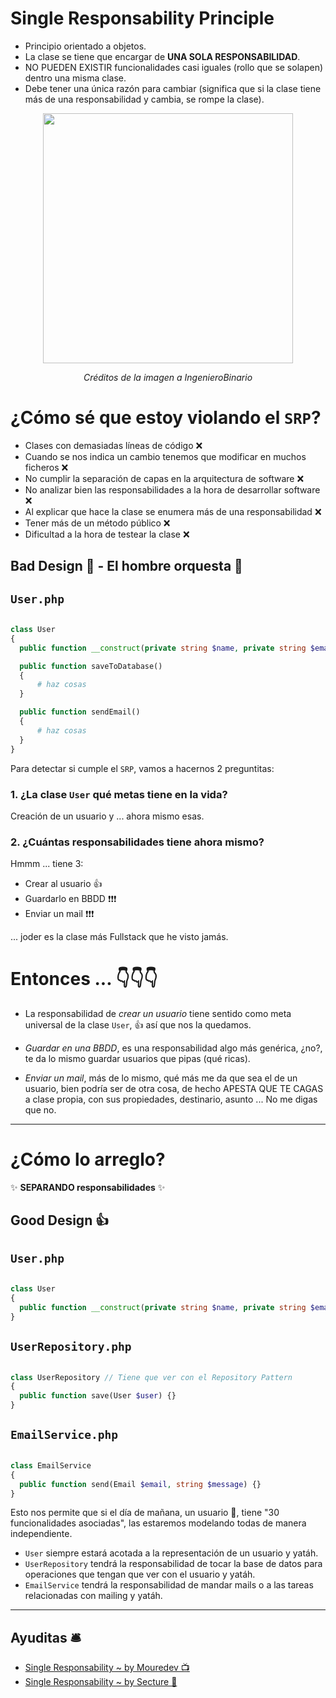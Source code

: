 

# Single Responsability Principle

- Principio orientado a objetos.
- La clase se tiene que encargar de __UNA SOLA RESPONSABILIDAD__.
- NO PUEDEN EXISTIR funcionalidades casi iguales (rollo que se solapen) dentro una misma clase.
- Debe tener una única razón para cambiar (significa que si la clase tiene más de una responsabilidad y cambia, se rompe la clase).

<p align=center>
  <img src="https://github.com/user-attachments/assets/3f3f0373-3c1d-4d2a-a242-d91abe291063" height="400" />
</p>

<p align=center>
  <em>Créditos de la imagen a IngenieroBinario</em>
</p>


# ¿Cómo sé que estoy violando el `SRP`? 

- Clases con demasiadas líneas de código ❌
- Cuando se nos indica un cambio tenemos que modificar en muchos ficheros ❌
- No cumplir la separación de capas en la arquitectura de software ❌
- No analizar bien las responsabilidades a la hora de desarrollar software ❌
- Al explicar que hace la clase se enumera más de una responsabilidad ❌
- Tener más de un método público ❌
- Dificultad a la hora de testear la clase ❌

## Bad Design 🤮 - El hombre orquesta 🎷

## `User.php`

```php

class User
{
  public function __construct(private string $name, private string $email) {}

  public function saveToDatabase()
  {
      # haz cosas
  }

  public function sendEmail()
  {
      # haz cosas
  }  
}
```

Para detectar si cumple el `SRP`, vamos a hacernos 2 preguntitas:

### 1. ¿La clase `User` qué metas tiene en la vida?

Creación de un usuario y ... ahora mismo esas.

### 2. ¿Cuántas responsabilidades tiene ahora mismo?
Hmmm ... tiene 3:
   - Crear al usuario 👍
   - Guardarlo en BBDD ❗❗❗
   - Enviar un mail ❗❗❗

... joder es la clase más Fullstack que he visto jamás.

# Entonces ... 👇👇👇

- La responsabilidad de _crear un usuario_ tiene sentido como meta universal de la clase `User`, 👍 así que nos la quedamos.

- _Guardar en una BBDD_, es una responsabilidad algo más genérica, ¿no?, te da lo mismo guardar usuarios que pipas (qué ricas).
  
- _Enviar un mail_, más de lo mismo, qué más me da que sea el de un usuario, bien podría ser de otra cosa, de hecho APESTA QUE TE CAGAS a clase propia, con sus propiedades, destinario, asunto ... No me digas que no.

---

# ¿Cómo lo arreglo? 

✨ __SEPARANDO responsabilidades__ ✨ 

## Good Design 👍

## `User.php`
```php

class User
{
  public function __construct(private string $name, private string $email) {}
}

```

## `UserRepository.php`
```php

class UserRepository // Tiene que ver con el Repository Pattern 
{
  public function save(User $user) {}
}

```

## `EmailService.php`
```php

class EmailService
{
  public function send(Email $email, string $message) {}
}

```

Esto nos permite que si el día de mañana, un usuario 👦, tiene "30 funcionalidades asociadas", las estaremos modelando todas de manera independiente.

- `User` siempre estará acotada a la representación de un usuario y yatáh.
- `UserRepository` tendrá la responsabilidad de tocar la base de datos para operaciones que tengan que ver con el usuario y yatáh.
- `EmailService` tendrá la responsabilidad de mandar mails o a las tareas relacionadas con mailing y yatáh.

---

## Ayuditas 🛎️

- [Single Responsability ~ by Mouredev 📺](https://www.youtube.com/watch?v=ASBC5drF-QU)
- [Single Responsability ~ by Secture 📰](https://secture.com/blog/principios-solid-single-responsibility/)
